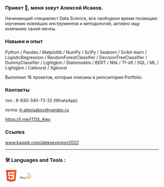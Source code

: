 ### Привет 👋, меня зовут Алексей Исаков.

Начинающий специалист Data Science, все свободное время посвещаю изучению новейших инструментов и методологий, активно ищу компанию своей мечты.

### Навыки и опыт

Python / Pandas / Matplotlib / NumPy / SciPy / Seaborn / Scikit-learn / LogisticRegression / RandomForestClassifier / DecisionTreeClassifier / DummyClassifier / Lightgbm / Statsmodels / BERT / Nltk / Tf-idf / SQL / МL / Lightgbm / Catboost / Xgboost

Выполнил 16 проектов, которые описаны в репозитории Portfolio.

### Контакты
тел.: 8-930-340-73-32 (WhatsApp)

почта: it-alexisakov@yandex.ru

https://t.me/ITDS_Alex

### Ссылка
www.kaggle.com/alekseypyton2022

---

### :hammer_and_wrench: Languages and Tools :

<div>
  <img src="https://github.com/devicons/devicon/blob/master/icons/html5/html5-original.svg" title="HTML5" alt="HTML" width="40" height="40"/>&nbsp;
  <img src="https://github.com/devicons/devicon/blob/master/icons/mysql/mysql-original-wordmark.svg" title="MySQL"  alt="MySQL" width="40" height="40"/>
</div>
